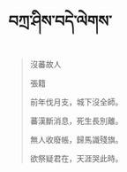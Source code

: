 # བཀྲ་ཤིས་བདེ་ལེགས་
> 沒蕃故人
> 
> 張籍
> 
> 前年伐月支，城下沒全師。
> 
> 蕃漢斷消息，死生長別離。
> 
> 無人收廢帳，歸馬識殘旗。
> 
> 欲祭疑君在，天涯哭此時。
>